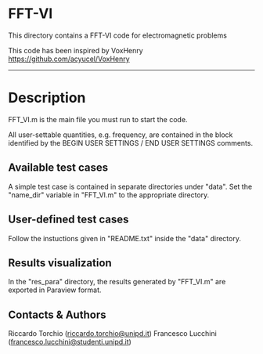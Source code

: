 # FFT-VI 

This directory contains a FFT-VI code for electromagnetic problems

This code has been inspired by VoxHenry https://github.com/acyucel/VoxHenry

-------------------------------------------------------------------

# Description
 
FFT_VI.m is the main file you must run to start the code. 

All user-settable quantities, e.g. frequency, are contained in the block identified by the 
BEGIN USER SETTINGS / END USER SETTINGS comments.

Available test cases
--------------------
A simple test case is contained in separate directories under "data". 
Set the "name_dir" variable in "FFT_VI.m"  to the appropriate directory.

User-defined test cases
-----------------------
Follow the instuctions given in "README.txt" inside the "data" directory.

Results visualization
--------------------
In the "res_para" directory, the results generated by "FFT_VI.m" are exported in 
Paraview format. 

Contacts & Authors
-----------------------
Riccardo Torchio (riccardo.torchio@unipd.it)
Francesco Lucchini (francesco.lucchini@studenti.unipd.it)
